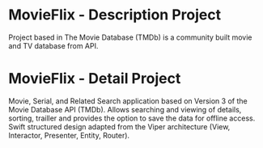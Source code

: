 # MovieFlix - Description Project
Project based in The Movie Database (TMDb) is a community built movie and TV database from API.

# MovieFlix - Detail Project
Movie, Serial, and Related Search application based on Version 3 of the Movie Database API (TMDb).
Allows searching and viewing of details, sorting, trailler and provides the option to save the data for offline access.
Swift structured design adapted from the Viper architecture (View, Interactor, Presenter, Entity, Router).
